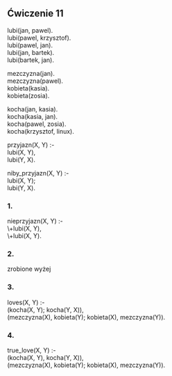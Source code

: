 ## Ćwiczenie 11

lubi(jan, pawel). <br>
lubi(pawel, krzysztof). <br>
lubi(pawel, jan). <br>
lubi(jan, bartek). <br>
lubi(bartek, jan). <br>

mezczyzna(jan). <br>
mezczyzna(pawel). <br>
kobieta(kasia). <br>
kobieta(zosia). <br>

kocha(jan, kasia). <br>
kocha(kasia, jan). <br>
kocha(pawel, zosia). <br>
kocha(krzysztof, linux). <br>

przyjazn(X, Y) :- <br>
    lubi(X, Y), <br>
    lubi(Y, X).

niby_przyjazn(X, Y) :- <br>
    lubi(X, Y); <br>
    lubi(Y, X).

### 1. 
nieprzyjazn(X, Y) :- <br>
    \\+lubi(X, Y), <br>
    \\+lubi(X, Y).


### 2. 
zrobione wyżej

### 3. 
loves(X, Y) :- <br>
    (kocha(X, Y); kocha(Y, X)), <br>
    (mezczyzna(X), kobieta(Y); kobieta(X), mezczyzna(Y)).

### 4. 
true_love(X, Y) :- <br>
    (kocha(X, Y), kocha(Y, X)), <br>
    (mezczyzna(X), kobieta(Y); kobieta(X), mezczyzna(Y)).
